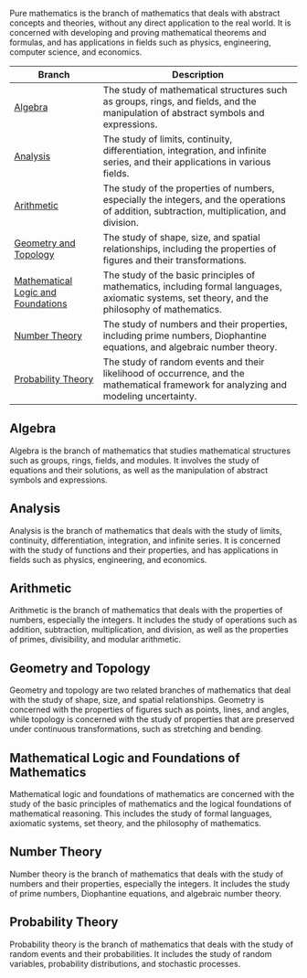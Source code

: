 Pure mathematics is the branch of mathematics that deals with abstract concepts and theories, without any direct application to the real world. It is concerned with developing and proving mathematical theorems and formulas, and has applications in fields such as physics, engineering, computer science, and economics.

|Branch|	Description|
| --------------------------------------- | -------------------------------------- |
|[Algebra](#algebra)|	The study of mathematical structures such as groups, rings, and fields, and the manipulation of abstract symbols and expressions.|
|[Analysis](#analysis)|	The study of limits, continuity, differentiation, integration, and infinite series, and their applications in various fields.|
|[Arithmetic](#arithmetic)|	The study of the properties of numbers, especially the integers, and the operations of addition, subtraction, multiplication, and division.|
|[Geometry and Topology](#geometry%20and%20topology)|	The study of shape, size, and spatial relationships, including the properties of figures and their transformations.|
|[Mathematical Logic and Foundations](#mathematical%20logic%20and%20foundations)|	The study of the basic principles of mathematics, including formal languages, axiomatic systems, set theory, and the philosophy of mathematics.|
|[Number Theory](#number%20theory)|	The study of numbers and their properties, including prime numbers, Diophantine equations, and algebraic number theory.|
|[Probability Theory](#probability%20theory)|	The study of random events and their likelihood of occurrence, and the mathematical framework for analyzing and modeling uncertainty.|


## Algebra

Algebra is the branch of mathematics that studies mathematical structures such as groups, rings, fields, and modules. It involves the study of equations and their solutions, as well as the manipulation of abstract symbols and expressions.

## Analysis

Analysis is the branch of mathematics that deals with the study of limits, continuity, differentiation, integration, and infinite series. It is concerned with the study of functions and their properties, and has applications in fields such as physics, engineering, and economics.

## Arithmetic

Arithmetic is the branch of mathematics that deals with the properties of numbers, especially the integers. It includes the study of operations such as addition, subtraction, multiplication, and division, as well as the properties of primes, divisibility, and modular arithmetic.

## Geometry and Topology

Geometry and topology are two related branches of mathematics that deal with the study of shape, size, and spatial relationships. Geometry is concerned with the properties of figures such as points, lines, and angles, while topology is concerned with the study of properties that are preserved under continuous transformations, such as stretching and bending.

## Mathematical Logic and Foundations of Mathematics

Mathematical logic and foundations of mathematics are concerned with the study of the basic principles of mathematics and the logical foundations of mathematical reasoning. This includes the study of formal languages, axiomatic systems, set theory, and the philosophy of mathematics.

## Number Theory

Number theory is the branch of mathematics that deals with the study of numbers and their properties, especially the integers. It includes the study of prime numbers, Diophantine equations, and algebraic number theory.

## Probability Theory

Probability theory is the branch of mathematics that deals with the study of random events and their probabilities. It includes the study of random variables, probability distributions, and stochastic processes.